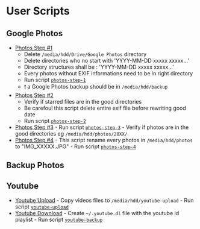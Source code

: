 User Scripts
============

Google Photos
-------------

  + [Photos Step #1](photos-step-1)
    - Delete ```/media/hdd/Drive/Google Photos``` directory
    - Delete directories who no start with 'YYYY-MM-DD xxxxx xxxxx...'
    - Directory structures shall be : 'YYYY-MM-DD xxxxx xxxxx...'
    - Every photos without EXIF informations need to be in right directory
    - Run script [```photos-step-1```](photos-step-1)
    - :heavy_exclamation_mark: a Google Photos backup should be in ```/media/hdd/backup```
  + [Photos Step #2](photos-step-2)
    - Verify if starred files are in the good directories
    - Be carefoul this script delete entire exif file before rewriting good date
    - Run script [```photos-step-2```](photos-step-2)
   + [Photos Step #3](photos-step-3)
    - Run script [```photos-step-3```](photos-step-3)
    - Verify if photos are in the good directories eg ```/media/hdd/photos/20XX/```
   + [Photos Step #4](photos-step-4)
    - This script rename every photos in ```/media/hdd/photos``` to "IMG_XXXXX.JPG"
    - Run script [```photos-step-4```](photos-step-4)


Backup Photos
-------------

  

Youtube
-------

   + [Youtube Upload](youtube-upload)
    - Copy videos files to ```/media/hdd/youtube-upload```
    - Run script [```youtube-upload```](youtube-upload)
   + [Youtube Download](youtube-backup)
    - Create ```~/.youtube.dl``` file with the youtube id playlist
    - Run script [```youtube-backup```](youtube-upload)
